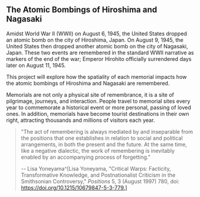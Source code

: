 <section id="test">

# The Atomic Bombings of Hiroshima and Nagasaki

Amidst World War II (WWII) on August 6, 1945, the United States dropped an atomic bomb on the city of Hiroshima, Japan. On August 9, 1945, the United States then dropped another atomic bomb on the city of Nagasaki, Japan. These two events are remembered in the standard WWII narrative as markers of the end of the war; Emperor Hirohito officially surrendered days later on August 11, 1945. 

This project will explore how the spatiality of each memorial impacts how the atomic bombings of Hiroshima and Nagasaki are remembered. 

Memorials are not only a physical site of remembrance, it is a site of pilgrimage, journeys, and interaction. People travel to memorial sites every year to commemorate a historical event or more personal, passing of loved ones. In addition, memorials have become tourist destinations in their own right, attracting thousands and millions of visitors each year. 

> "The act of remembering is always mediated by and inseparable from the positions that one establishes in relation to social and political arrangements, in both the present and the future. At the same time, like a negative dialectic, the work of remembering is inevitably enabled by an accompanying process of forgetting."
>
>-- Lisa Yoneyama^[Lisa Yoneyama, "Critical Warps: Facticity, Transformative Knowledge, and Postnationalist Criticism in the Smithsonian Controversy," *Positions* 5, 3 (August 1997) 780, doi: https://doi.org/10.1215/10679847-5-3-779.]

</section>
